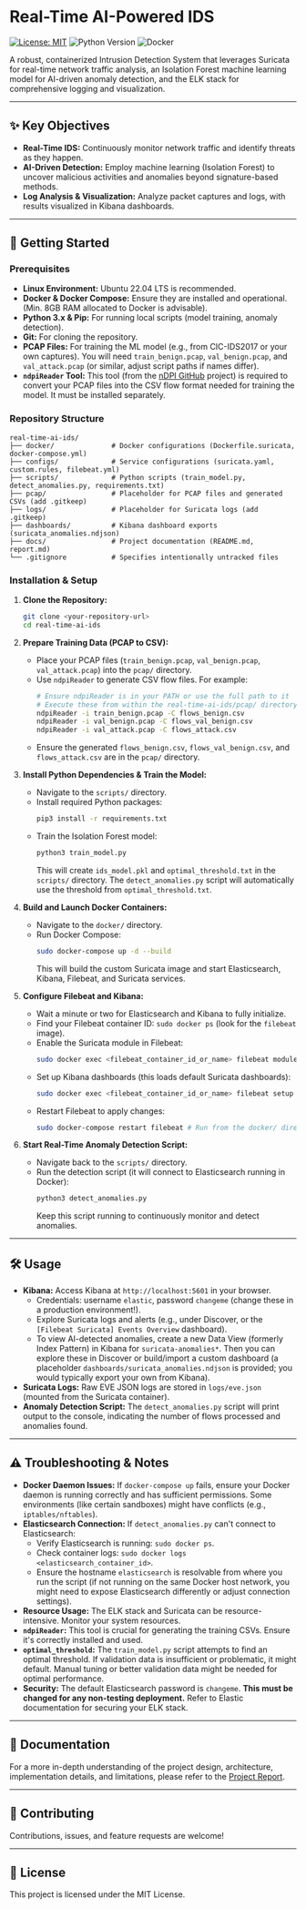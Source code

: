 # Real-Time AI-Powered IDS

[![License: MIT](https://img.shields.io/badge/License-MIT-yellow.svg)](https://opensource.org/licenses/MIT) ![Python Version](https://img.shields.io/badge/python-3.x-blue.svg) ![Docker](https://img.shields.io/badge/docker-%230db7ed.svg?style=for-the-badge&logo=docker&logoColor=white)

A robust, containerized Intrusion Detection System that leverages Suricata for real-time network traffic analysis, an Isolation Forest machine learning model for AI-driven anomaly detection, and the ELK stack for comprehensive logging and visualization.

---

## ✨ Key Objectives

- **Real-Time IDS:** Continuously monitor network traffic and identify threats as they happen.
- **AI-Driven Detection:** Employ machine learning (Isolation Forest) to uncover malicious activities and anomalies beyond signature-based methods.
- **Log Analysis & Visualization:** Analyze packet captures and logs, with results visualized in Kibana dashboards.

---

## 🚀 Getting Started

### Prerequisites

- **Linux Environment:** Ubuntu 22.04 LTS is recommended.
- **Docker & Docker Compose:** Ensure they are installed and operational. (Min. 8GB RAM allocated to Docker is advisable).
- **Python 3.x & Pip:** For running local scripts (model training, anomaly detection).
- **Git:** For cloning the repository.
- **PCAP Files:** For training the ML model (e.g., from CIC-IDS2017 or your own captures). You will need `train_benign.pcap`, `val_benign.pcap`, and `val_attack.pcap` (or similar, adjust script paths if names differ).
- **`ndpiReader` Tool:** This tool (from the [nDPI GitHub](https://github.com/ntop/nDPI) project) is required to convert your PCAP files into the CSV flow format needed for training the model. It must be installed separately.

### Repository Structure

```
real-time-ai-ids/
├── docker/              # Docker configurations (Dockerfile.suricata, docker-compose.yml)
├── configs/             # Service configurations (suricata.yaml, custom.rules, filebeat.yml)
├── scripts/             # Python scripts (train_model.py, detect_anomalies.py, requirements.txt)
├── pcap/                # Placeholder for PCAP files and generated CSVs (add .gitkeep)
├── logs/                # Placeholder for Suricata logs (add .gitkeep)
├── dashboards/          # Kibana dashboard exports (suricata_anomalies.ndjson)
├── docs/                # Project documentation (README.md, report.md)
└── .gitignore           # Specifies intentionally untracked files
```

### Installation & Setup

1.  **Clone the Repository:**

    ```bash
    git clone <your-repository-url>
    cd real-time-ai-ids
    ```

2.  **Prepare Training Data (PCAP to CSV):**

    - Place your PCAP files (`train_benign.pcap`, `val_benign.pcap`, `val_attack.pcap`) into the `pcap/` directory.
    - Use `ndpiReader` to generate CSV flow files. For example:
      ```bash
      # Ensure ndpiReader is in your PATH or use the full path to it
      # Execute these from within the real-time-ai-ids/pcap/ directory or adjust paths
      ndpiReader -i train_benign.pcap -C flows_benign.csv
      ndpiReader -i val_benign.pcap -C flows_val_benign.csv
      ndpiReader -i val_attack.pcap -C flows_attack.csv
      ```
    - Ensure the generated `flows_benign.csv`, `flows_val_benign.csv`, and `flows_attack.csv` are in the `pcap/` directory.

3.  **Install Python Dependencies & Train the Model:**

    - Navigate to the `scripts/` directory.
    - Install required Python packages:
      ```bash
      pip3 install -r requirements.txt
      ```
    - Train the Isolation Forest model:
      ```bash
      python3 train_model.py
      ```
      This will create `ids_model.pkl` and `optimal_threshold.txt` in the `scripts/` directory. The `detect_anomalies.py` script will automatically use the threshold from `optimal_threshold.txt`.

4.  **Build and Launch Docker Containers:**

    - Navigate to the `docker/` directory.
    - Run Docker Compose:
      ```bash
      sudo docker-compose up -d --build
      ```
      This will build the custom Suricata image and start Elasticsearch, Kibana, Filebeat, and Suricata services.

5.  **Configure Filebeat and Kibana:**

    - Wait a minute or two for Elasticsearch and Kibana to fully initialize.
    - Find your Filebeat container ID: `sudo docker ps` (look for the `filebeat` image).
    - Enable the Suricata module in Filebeat:
      ```bash
      sudo docker exec <filebeat_container_id_or_name> filebeat modules enable suricata
      ```
    - Set up Kibana dashboards (this loads default Suricata dashboards):
      ```bash
      sudo docker exec <filebeat_container_id_or_name> filebeat setup --dashboards
      ```
    - Restart Filebeat to apply changes:
      ```bash
      sudo docker-compose restart filebeat # Run from the docker/ directory
      ```

6.  **Start Real-Time Anomaly Detection Script:**
    - Navigate back to the `scripts/` directory.
    - Run the detection script (it will connect to Elasticsearch running in Docker):
      ```bash
      python3 detect_anomalies.py
      ```
      Keep this script running to continuously monitor and detect anomalies.

---

## 🛠️ Usage

- **Kibana:** Access Kibana at `http://localhost:5601` in your browser.
  - Credentials: username `elastic`, password `changeme` (change these in a production environment!).
  - Explore Suricata logs and alerts (e.g., under Discover, or the `[Filebeat Suricata] Events Overview` dashboard).
  - To view AI-detected anomalies, create a new Data View (formerly Index Pattern) in Kibana for `suricata-anomalies*`. Then you can explore these in Discover or build/import a custom dashboard (a placeholder `dashboards/suricata_anomalies.ndjson` is provided; you would typically export your own from Kibana).
- **Suricata Logs:** Raw EVE JSON logs are stored in `logs/eve.json` (mounted from the Suricata container).
- **Anomaly Detection Script:** The `detect_anomalies.py` script will print output to the console, indicating the number of flows processed and anomalies found.

---

## ⚠️ Troubleshooting & Notes

- **Docker Daemon Issues:** If `docker-compose up` fails, ensure your Docker daemon is running correctly and has sufficient permissions. Some environments (like certain sandboxes) might have conflicts (e.g., `iptables/nftables`).
- **Elasticsearch Connection:** If `detect_anomalies.py` can't connect to Elasticsearch:
  - Verify Elasticsearch is running: `sudo docker ps`.
  - Check container logs: `sudo docker logs <elasticsearch_container_id>`.
  - Ensure the hostname `elasticsearch` is resolvable from where you run the script (if not running on the same Docker host network, you might need to expose Elasticsearch differently or adjust connection settings).
- **Resource Usage:** The ELK stack and Suricata can be resource-intensive. Monitor your system resources.
- **`ndpiReader`:** This tool is crucial for generating the training CSVs. Ensure it's correctly installed and used.
- **`optimal_threshold`:** The `train_model.py` script attempts to find an optimal threshold. If validation data is insufficient or problematic, it might default. Manual tuning or better validation data might be needed for optimal performance.
- **Security:** The default Elasticsearch password is `changeme`. **This must be changed for any non-testing deployment.** Refer to Elastic documentation for securing your ELK stack.

---

## 📄 Documentation

For a more in-depth understanding of the project design, architecture, implementation details, and limitations, please refer to the [Project Report](./Project_Report_Real-Time_AI-Powered_IDS.pdf).

---

## 🤝 Contributing

Contributions, issues, and feature requests are welcome!

---

## 📜 License

This project is licensed under the MIT License.
